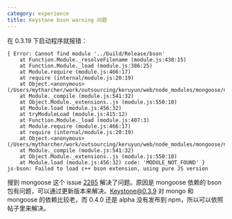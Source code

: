 ```yaml
---
category: experience
title: Keystone bson warning 问题
---
```


在 0.3.19 下启动程序就报错：

~~~
{ Error: Cannot find module '../build/Release/bson'
    at Function.Module._resolveFilename (module.js:438:15)
    at Function.Module._load (module.js:386:25)
    at Module.require (module.js:466:17)
    at require (internal/module.js:20:19)
    at Object.<anonymous> (/Users/mytharcher/work/outsourcing/keruyun/web/node_modules/mongoose/node_modules/bson/ext/index.js:15:10)
    at Module._compile (module.js:541:32)
    at Object.Module._extensions..js (module.js:550:10)
    at Module.load (module.js:456:32)
    at tryModuleLoad (module.js:415:12)
    at Function.Module._load (module.js:407:3)
    at Module.require (module.js:466:17)
    at require (internal/module.js:20:19)
    at Object.<anonymous> (/Users/mytharcher/work/outsourcing/keruyun/web/node_modules/mongoose/node_modules/bson/lib/bson/index.js:3:24)
    at Module._compile (module.js:541:32)
    at Object.Module._extensions..js (module.js:550:10)
    at Module.load (module.js:456:32) code: 'MODULE_NOT_FOUND' }
js-bson: Failed to load c++ bson extension, using pure JS version
~~~

搜到 mongoose 这个 issue [2285](https://github.com/Automattic/mongoose/issues/2285#issuecomment-218196162) 解决了问题。原因是 mongoose 依赖的 bson 包有问题，可以通过更新版本来解决。Keystone@0.3.9 对 mongo 和 mongoose 的依赖比较老，而 0.4.0 还是 alpha 没有发布到 npm，所以可以依照帖子里来解决。
